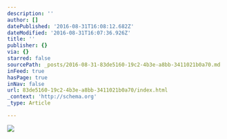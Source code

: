 ```yaml
---
description: ''
author: []
datePublished: '2016-08-31T16:08:12.682Z'
dateModified: '2016-08-31T16:07:36.926Z'
title: ''
publisher: {}
via: {}
starred: false
sourcePath: _posts/2016-08-31-83de5160-19c2-4b3e-a8bb-3411021b0a70.md
inFeed: true
hasPage: true
inNav: false
url: 83de5160-19c2-4b3e-a8bb-3411021b0a70/index.html
_context: 'http://schema.org'
_type: Article

---
```

![](https://the-grid-user-content.s3-us-west-2.amazonaws.com/baebb4b2-3582-4a37-adc6-20b475e71fca.jpg)